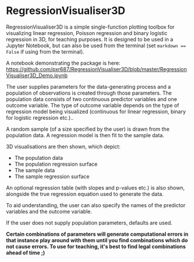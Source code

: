 # RegressionVisualiser3D
RegressionVisualiser3D is a simple single-function plotting toolbox for visualizing linear regression, Poisson regression and binary logistic regression in 3D, for teaching purposes. It is designed to be used in a Jupyter Notebook, but can also be used from the terminal (set `markdown == False` if using from the terminal).

A notebook demonstrating the package is here: https://github.com/pxr687/RegressionVisualiser3D/blob/master/RegressionVisualiser3D_Demo.ipynb 

The user supplies parameters for the data-generating process and a population of observations is created through those parameters. The population data consists of two continuous predictor variables and one outcome variable. The type of outcome variable depends on the type of regression model being visualized (continuous for linear regression, binary for logistic regression etc.)..

A random sample (of a size specified by the user) is drawn from the population data. A regression model is then fit to the sample data.

3D visualisations are then shown, which depict:

* The population data
* The population regression surface
* The sample data
* The sample regression surface

An optional regression table (with slopes and p-values etc.) is also shown, alongside the true regression equation used to generate the data. 

To aid understanding, the user can also specify the names of the predictor variables and the outcome variable.

If the user does not supply population parameters, defaults are used.

<b> Certain combinations of parameters will generate computational errors in that instance play around with them until you find combinations which do not cause errors. To use for teaching, it's best to find legal combinations ahead of time ;) </b>
